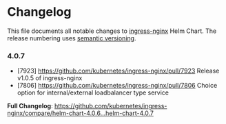 # Changelog

This file documents all notable changes to [ingress-nginx](https://github.com/kubernetes/ingress-nginx) Helm Chart. The release numbering uses [semantic versioning](http://semver.org).

### 4.0.7

* [7923] https://github.com/kubernetes/ingress-nginx/pull/7923 Release v1.0.5 of ingress-nginx
* [7806] https://github.com/kubernetes/ingress-nginx/pull/7806 Choice option for internal/external loadbalancer type service

**Full Changelog**: https://github.com/kubernetes/ingress-nginx/compare/helm-chart-4.0.6...helm-chart-4.0.7
